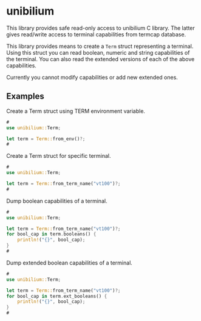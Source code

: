 # unibilium

This library provides safe read-only access to unibilium C library. The latter gives read/write
access to terminal capabilities from termcap database.

This library provides means to create a `Term` struct representing a terminal. Using this
struct you can read boolean, numeric and string capabilities of the terminal. You can also read
the extended versions of each of the above capabilities.

Currently you cannot modify capabilities or add new extended ones.

## Examples

Create a Term struct using TERM environment variable.

```rust
#
use unibilium::Term;

let term = Term::from_env()?;
#
```

Create a Term struct for specific terminal.

```rust
#
use unibilium::Term;

let term = Term::from_term_name("vt100")?;
#
```

Dump boolean capabilities of a terminal.

```rust
#
use unibilium::Term;

let term = Term::from_term_name("vt100")?;
for bool_cap in term.booleans() {
    println!("{}", bool_cap);
}
#
```

Dump extended boolean capabilities of a terminal.

```rust
#
use unibilium::Term;

let term = Term::from_term_name("vt100")?;
for bool_cap in term.ext_booleans() {
    println!("{}", bool_cap);
}
#
```
